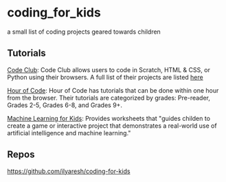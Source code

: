 # coding_for_kids
a small list of coding projects geared towards children

## Tutorials
[Code Club](https://projects.raspberrypi.org/en/codeclub): Code Club allows users to code in Scratch, HTML & CSS, or Python using their browsers. A full list of their projects are listed [here](https://projects.raspberrypi.org/en/projects)

[Hour of Code](https://hourofcode.com/us/learn): Hour of Code has tutorials that can be done within one hour from the browser. Their tutorials are categorized by grades: Pre-reader, Grades 2-5, Grades 6-8, and Grades 9+. 

[Machine Learning for Kids](https://machinelearningforkids.co.uk/#!/worksheets): Provides worksheets that "guides childen to create a game or interactive project that demonstrates a real-world use of artificial intelligence and machine learning."

## Repos
https://github.com/ilyaresh/coding-for-kids
